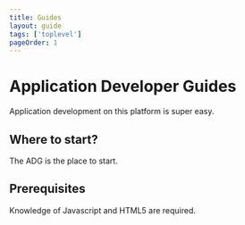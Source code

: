 ```yaml
---
title: Guides
layout: guide
tags: ['toplevel']
pageOrder: 1
---
```


# Application Developer Guides

Application development on this platform is super easy. 

## Where to start?

The ADG is the place to start. 

## Prerequisites

Knowledge of Javascript and HTML5 are required.